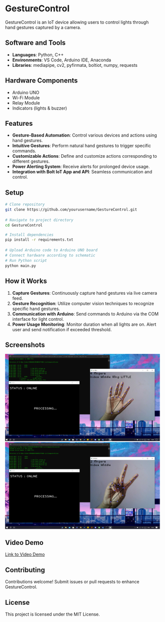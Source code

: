 # GestureControl

GestureControl is an IoT device allowing users to control lights through hand gestures captured by a camera.

## Software and Tools

- **Languages**: Python, C++
- **Environments**: VS Code, Arduino IDE, Anaconda
- **Libraries**: mediapipe, cv2, pyfirmata, boltiot, numpy, requests

## Hardware Components

- Arduino UNO
- Wi-Fi Module
- Relay Module
- Indicators (lights & buzzer)


## Features

- **Gesture-Based Automation**: Control various devices and actions using hand gestures.
- **Intuitive Gestures**: Perform natural hand gestures to trigger specific commands.
- **Customizable Actions**: Define and customize actions corresponding to different gestures.
- **Power Alerting System**: Receive alerts for prolonged device usage.
- **Integration with Bolt IoT App and API**: Seamless communication and control.

## Setup

```bash
# Clone repository
git clone https://github.com/yourusername/GestureControl.git

# Navigate to project directory
cd GestureControl
```
```bash
# Install dependencies
pip install -r requirements.txt

# Upload Arduino code to Arduino UNO board
# Connect hardware according to schematic
# Run Python script
python main.py
```

## How it Works

1. **Capture Gestures**: Continuously capture hand gestures via live camera feed.
2. **Gesture Recognition**: Utilize computer vision techniques to recognize specific hand gestures.
3. **Communication with Arduino**: Send commands to Arduino via the COM interface for light control.
4. **Power Usage Monitoring**: Monitor duration when all lights are on. Alert user and send notification if exceeded threshold.

## Screenshots

![Screenshot 1](Resources/GestureController1.png)
![Screenshot 2](Resources/GestureController2.png)


## Video Demo

[Link to Video Demo](Resources/Demo.mp4)

## Contributing

Contributions welcome! Submit issues or pull requests to enhance GestureControl.

## License

This project is licensed under the MIT License.
